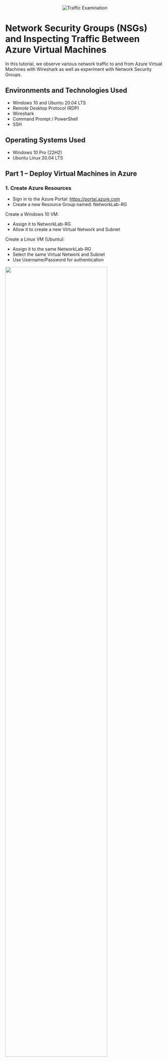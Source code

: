 <p align="center">
<img src="https://i.imgur.com/Ua7udoS.png" alt="Traffic Examination"/>
</p>

<h1>Network Security Groups (NSGs) and Inspecting Traffic Between Azure Virtual Machines</h1>
In this tutorial, we observe various network traffic to and from Azure Virtual Machines with Wireshark as well as experiment with Network Security Groups. <br />

<h2>Environments and Technologies Used</h2>

- Windows 10 and Ubuntu 20.04 LTS
- Remote Desktop Protocol (RDP)
- Wireshark
- Command Prompt / PowerShell
- SSH

<h2>Operating Systems Used</h2>

- Windows 10 Pro (22H2)
- Ubuntu Linux 20.04 LTS

<h2>Part 1 – Deploy Virtual Machines in Azure</h2> <h3>1. Create Azure Resources</h3>

- Sign in to the Azure Portal: https://portal.azure.com
- Create a new Resource Group named: NetworkLab-RG

Create a Windows 10 VM:

- Assign it to NetworkLab-RG
- Allow it to create a new Virtual Network and Subnet

Create a Linux VM (Ubuntu):

- Assign it to the same NetworkLab-RG
- Select the same Virtual Network and Subnet
- Use Username/Password for authentication

<img src="https://i.imgur.com/XOBm0X9.png" width="80%" /> <p> Creating two VMs on the same virtual network allows direct internal communication between them using private IP addresses. This is essential for observing peer-to-peer traffic and testing firewall behaviors in later steps. </p> <br />
<h2>Part 2 – Observe Network Traffic Using Wireshark</h2> <h3>2. Connect to Windows VM</h3>
Use Microsoft Remote Desktop (or RDP on Windows) to connect to your Windows 10 VM

Log in using the credentials you created

<p> Remote Desktop Protocol (RDP) provides access to the virtual machine GUI, allowing you to install applications and monitor network activity. </p> <br /> <h3>3. Install and Launch Wireshark</h3>
On the Windows VM, download and install Wireshark

Open Wireshark and begin a packet capture on your main network interface

<img src="https://i.imgur.com/bD2USwo.png" width="80%" /> <p> Wireshark is a powerful tool for real-time packet analysis. It lets us filter, inspect, and capture network traffic based on protocols like ICMP, SSH, DHCP, etc. </p> <br /> <h3>4. Observe ICMP Traffic</h3>
Retrieve the private IP address of your Ubuntu VM via the Azure Portal

In the Windows VM, open Command Prompt and run: ping <Ubuntu IP>

In Wireshark, filter for icmp

<img src="https://i.imgur.com/SIS58Ra.png" width="80%" /> <p> ICMP traffic is used for operations like pinging. This step helps visualize the echo request/reply behavior between the two VMs. </p> <br /> <h3>5. Ping External Website</h3>
From the Windows VM, ping an external address: ping www.google.com

Observe both internal and external ICMP traffic in Wireshark

<p> This shows the difference between local (private network) and public (internet) ICMP activity. </p> <br />
<h2>Part 3 – Configure Network Security Group and Observe More Protocols</h2> <h3>6. Block ICMP with NSG</h3>
Start a continuous ping to the Ubuntu VM: ping -t <Ubuntu IP>

In Azure, navigate to the Network Security Group (NSG) for the Ubuntu VM

Add an inbound rule to deny ICMP

Back in the Windows VM, observe packet loss in Command Prompt and Wireshark

<p> Blocking ICMP in the NSG demonstrates Azure’s built-in firewall controls and how they impact network traffic in real time. </p> <br /> <h3>7. Re-enable ICMP</h3>
Delete or disable the ICMP blocking rule

Observe the return of successful ping responses and ICMP packets in Wireshark

<p> This reinforces how changes in NSG rules can instantly impact traffic behavior without rebooting the VM. </p> <br /> <h3>8. Observe SSH Traffic</h3>
In Wireshark, filter for ssh

From Windows PowerShell, SSH into the Ubuntu VM:
ssh labuser@<Ubuntu IP>

Enter your credentials, type commands, then type exit to disconnect

<p> SSH traffic includes encrypted commands and responses. Even though it's encrypted, Wireshark can still show the metadata and packet exchanges. </p> <br /> <h3>9. Observe DHCP Traffic</h3>
In Wireshark, filter for dhcp

In PowerShell (Admin), run: ipconfig /renew

<p> DHCP is responsible for assigning IP addresses. Renewing the IP address triggers a DHCP Discover/Offer/Request/Ack sequence, visible in Wireshark. </p> <br /> <h3>10. Observe DNS Traffic</h3>
Filter in Wireshark: dns

In PowerShell, run:
nslookup google.com
nslookup disney.com

<p> DNS converts domain names to IP addresses. These queries and their responses are clearly visible in packet capture. </p> <br /> <h3>11. Observe RDP Traffic</h3>
Filter in Wireshark: tcp.port == 3389

<p> RDP traffic is constant because it maintains an active visual session. Unlike protocols like SSH, RDP sends continuous screen updates, making it easy to identify. </p> <br />
<h2>Lab Cleanup</h2>
Close your Remote Desktop connection

Delete the Resource Group NetworkLab-RG in the Azure Portal

Verify that all associated resources (VMs, disks, NICs, etc.) are removed

<p> Proper cleanup is essential to avoid ongoing charges and to practice good cloud resource hygiene. </p> <br />
